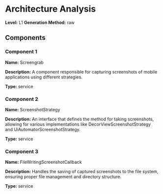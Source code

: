 # Architecture Analysis

**Level:** L1
**Generation Method:** raw

## Components

### Component 1

**Name:** Screengrab

**Description:** A component responsible for capturing screenshots of mobile applications using different strategies.

**Type:** service

### Component 2

**Name:** ScreenshotStrategy

**Description:** An interface that defines the method for taking screenshots, allowing for various implementations like DecorViewScreenshotStrategy and UiAutomatorScreenshotStrategy.

**Type:** service

### Component 3

**Name:** FileWritingScreenshotCallback

**Description:** Handles the saving of captured screenshots to the file system, ensuring proper file management and directory structure.

**Type:** service

